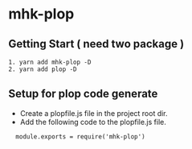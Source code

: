 # mhk-plop

## Getting Start ( need two package )

```
1. yarn add mhk-plop -D
2. yarn add plop -D
```

## Setup for plop code generate

- Create a plopfile.js file in the project root dir.
- Add the following code to the plopfile.js file.

```
  module.exports = require('mhk-plop')
```